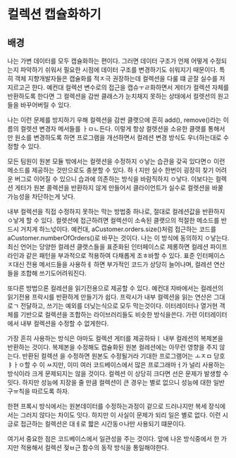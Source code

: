 # 컬렉션 캡슐화하기

## 배경
나는 가변 데이터를 모두 캡슐화하는 편이다.
그러면 데이터 구조가 언제 어떻게 수정되는지 파악하기 쉬워서 필요한 시점에 데이터 구조를 변경하기도 쉬워지기 때문이다.
특히 객체 지향개발자들은 캡슐화를 적ㅈ극 권장하는데 컬렉션을 다룰 떄 곧잘 실수를 저지르고곤 한다. 
예컨대 컬렉션 변수로의 접근을 캡슈ㅜㄹ화하면서 게터가 컬렉션 자체를 반환하도록 한다면 그 컬렉션을 감싼 클래스가 눈치채지 못하는 상태에서 컬렛션의 원고들을 바꾸어버릴 수 있다.

나는 이런 문제를 방지하기 우해 컬렉션을 감싼 클랫으에 흔히 add(), remove()라는 이름의 컬렛션 변경자 메서들를 ㅏㅁㄴ든다.
이렇게 항상 컬렛션을 소유한 클랫를 통해서만 원소를 변경하도록 하면 프로그램을 개선하면서 컬레션 변경 방식도 우너하는대로 수정할 수 있다.

모든 팀원이 원본 모듈 밖에서는 컬렛션을 수정하지 ㅇ낳는 습관을 갖곡 있다면ㅇ 이런메소드를 제공하는 것만으로도 충분할 수 있다.
하ㅓ지만 실수 한번이 굉장히 찾기 어려운 버그로 이어질 수 있으니 습과에 의존하는 방식을 바람직하지 ㅇ낳다.
이보다는 컬렉션 게터가 원본 콜렉션을 반환하지 않게 만들어서 클라이언트가 실수로 컬렛션을 바꿀 가능성을 차단하는게 낫다.


내부 컬렉션을 직접 수정하지 못하는 막는 방법중 하나로,
절대로 컬레션값을 반환하지 ㅇ낳게 할 수 있다.
컬렛션에 접근하려면 컬렉션이 소속된 클랫으의 적절한 메소드를 반드시 거치게 하느넋이다.
예컨대, 
aCustomer.orders.size()처럼 접근하는 코드를 
aCustomer.numberOfOrders()로 바꾸는 것이다.
나는 이 방식에 동의하지 ㅇ낳는다.
최신 언어는 당양한 컬레션 클랫스들을 표준화된 인터페이스로 제롱하면 컬레션 파이프라인과 같은 패턴을 부과적으로 적용하여 다채롭게 조ㅎ바할 수 있다.
표준 인터페이스 ㅈ대신 전용 메서드들을 사용하ㅔ 하면 부가적인 코드가 상당히 늘어나며, 컬레션 연산들을 조합해 쓰기도어려워진다.

또다른 방법으론 컬레션을 읽기전용으로 제공할 수 있다.
예컨대 자바에서는 컬레션의 읽기전용 프락시를 반환하게 만들기가 쉽다.
프락시가 내부 컬렉션을 읽는 연산은 그대로ㄱ 전달하고, 쓰기는 예외를 더닞는식으로 모두 막는것이다.
이터레이터나 열거현 객체를 기반으로 컬렉션을 조합하는 라이브러리들도 비슷한 방식을쓴다.
가련 이터레이터에서 내부 컬렉션을 수정할 수 없게한다.

가장 흔히 사용하는 방식은 아마도 컬렉션 게터를 제공하돠ㅣ 내부 컬레션의 복제본을 반환하는 것이다.
복제본을 수정해도 캡슐화된 원본 컬레션에는 아무런 영향을 주지 않는다.
반환된 컬렉션 을 수정하면 원본도 수정될거라 기대한 프로그램어는 ㅗㅈㅁ 당호ㅑㅏㅇ할 수 이
ㅆ지만, 이미 여러 코드베이스에서 많은 프로그래마ㅓ가 널리 사용하는 방식이라 크게 문제되지는 않을 것이다.
컬렉션 이 상당히 크다면 선은 문제가 발생할 수 잇다.
하지만 성능에 지장을 줄 만큼 컬렉션이 큰 경우는 별로 없으니 성능에 대한 일반 구ㅠ칙을 따르도록 하자.

한편 프록시 방식에서는 원본데이터를 수정하는과정이 겉으로 드러나지만 복세 장식에서는 그러지 않다는 차이도 잇다.
하지만 이 사실이 문제가 되리 일은 별로 없다.
이런 시긍로 접근하는 컬렉션은 대ㅔ로 짧은 시간동ㅇ나만 사용되기 떄문이다.

여기서 중요한 점은 코드베이스에서 일관성을 주는 것이다.
앞에 나온 방식중에서 한 가지만 적용해서 컬렉션 젖ㅂ근 함수의 동작 방식을 통일해야한다.

